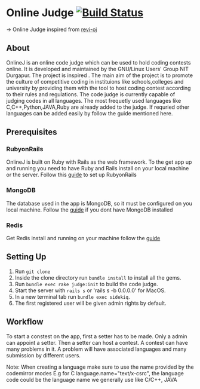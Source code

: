 # Online Judge [![Build Status](https://travis-ci.org/kumarneetesh24/OnilineJ.svg?branch=master)](https://travis-ci.org/kumarneetesh24/OnilineJ)

-> Online Judge inspired from [revi-oj](https://github.com/eh2arch/revi_oj)

## About
OnlineJ is an online code judge which can be used to hold coding contests online. It is developed and maintained by the GNU/Linux Users' Group NIT Durgapur. The project is inspired . The main aim of the project is to promote the culture of competitive coding in instituions like schools,colleges and university by providing them with the tool to host coding contest according to their rules and regulations. The code judge is currently capable of judging codes in all languages. The most frequetly used languages like C,C++,Python,JAVA,Ruby are already added to the judge. If requried other languages can be added easily by follow the guide mentioned here.

## Prerequisites

### RubyonRails
OnlineJ is built on Ruby with Rails as the web framework. To the get app up and running you need to have Ruby and Rails install on your local machine or the server. Follow this [guide](http://railsapps.github.io/installrubyonrails-ubuntu.html) to set up RubyonRails

### MongoDB
The database used in the app is MongoDB, so it must be configured on you local machine. Follow the [guide](https://docs.mongodb.com/manual/administration/install-on-linux/) if you dont have MongoDB installed

### Redis
Get Redis install and running on your machine follow the [guide](https://www.digitalocean.com/community/tutorials/how-to-install-and-use-redis)

## Setting Up
1. Run `git clone `
2. Inside the clone directory run `bundle install` to install all the gems.
3. Run `bundle exec rake judge:init` to build  the code judge.
4. Start the server with `rails s` or 'rails s -b 0.0.0.0' for MacOS.
5. In a new terminal tab run `bundle exec sidekiq`.
5. The first registered user will be given admin rights by default.

## Workflow
To start a constest on the app, first a setter has to be made. Only a admin can appoint a setter. Then a setter can host a contest. A contest can have many problems in it. A problem will have associated languages and many submission by different users.

Note: When creating a language make sure to use the name provided by the codemirror modes E.g for C language.name="text/x-csrc", the language code could be the language name we generally use like C/C++, JAVA
